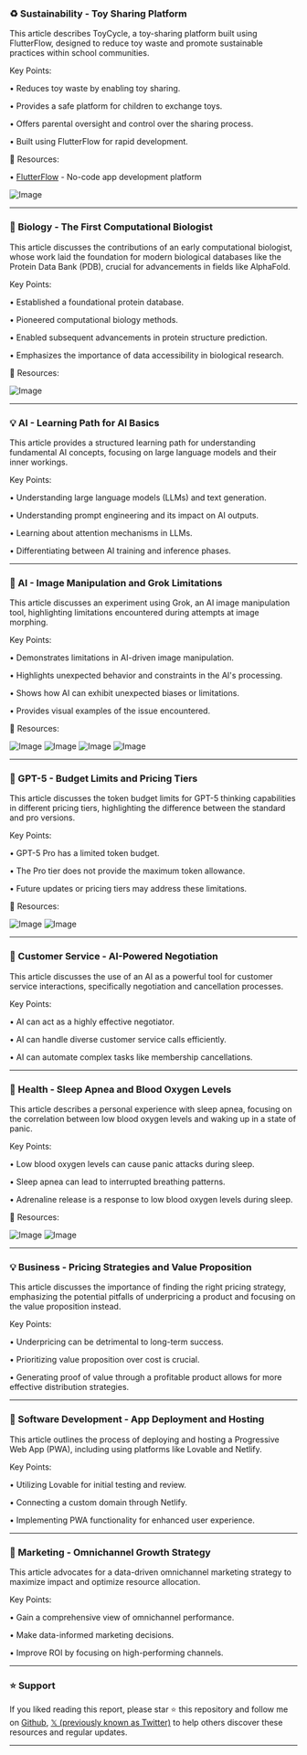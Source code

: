 ### ♻️ Sustainability - Toy Sharing Platform

This article describes ToyCycle, a toy-sharing platform built using FlutterFlow, designed to reduce toy waste and promote sustainable practices within school communities.

Key Points:

• Reduces toy waste by enabling toy sharing.


• Provides a safe platform for children to exchange toys.


• Offers parental oversight and control over the sharing process.


• Built using FlutterFlow for rapid development.


🔗 Resources:

• [FlutterFlow](https://flutterflow.io/) - No-code app development platform

![Image](https://pbs.twimg.com/amplify_video_thumb/1955796586866372609/img/1AGiD0eDy690pgFr.jpg)


---

### 🤖 Biology - The First Computational Biologist

This article discusses the contributions of an early computational biologist, whose work laid the foundation for modern biological databases like the Protein Data Bank (PDB), crucial for advancements in fields like AlphaFold.

Key Points:

• Established a foundational protein database.


• Pioneered computational biology methods.


• Enabled subsequent advancements in protein structure prediction.


• Emphasizes the importance of data accessibility in biological research.


🔗 Resources:

![Image](https://pbs.twimg.com/media/GyNd_1IaEAEd2k2?format=jpg&name=small)


---

### 💡 AI - Learning Path for AI Basics

This article provides a structured learning path for understanding fundamental AI concepts, focusing on large language models and their inner workings.

Key Points:

• Understanding large language models (LLMs) and text generation.


• Understanding prompt engineering and its impact on AI outputs.


• Learning about attention mechanisms in LLMs.


• Differentiating between AI training and inference phases.


---

### 🤖 AI - Image Manipulation and Grok Limitations

This article discusses an experiment using Grok, an AI image manipulation tool, highlighting limitations encountered during attempts at image morphing.

Key Points:

• Demonstrates limitations in AI-driven image manipulation.


• Highlights unexpected behavior and constraints in the AI's processing.


• Shows how AI can exhibit unexpected biases or limitations.


• Provides visual examples of the issue encountered.



🔗 Resources:

![Image](https://pbs.twimg.com/media/GyQty_9WcAAosA7?format=jpg&name=360x360)
![Image](https://pbs.twimg.com/media/GyQt5h5WoAE6Wpm?format=jpg&name=360x360)
![Image](https://pbs.twimg.com/media/GyQt7BbWUAQdtAn?format=jpg&name=360x360)
![Image](https://pbs.twimg.com/media/GyQt9ThWcAMK0w9?format=jpg&name=360x360)


---

### 🤖 GPT-5 - Budget Limits and Pricing Tiers

This article discusses the token budget limits for GPT-5 thinking capabilities in different pricing tiers, highlighting the difference between the standard and pro versions.

Key Points:

• GPT-5 Pro has a limited token budget.


• The Pro tier does not provide the maximum token allowance.


• Future updates or pricing tiers may address these limitations.


🔗 Resources:

![Image](https://pbs.twimg.com/media/GyQtgn-XAAIaoUD?format=jpg&name=900x900)
![Image](https://pbs.twimg.com/media/GyQtgnzXAAQYLBq?format=jpg&name=900x900)


---

### 🤖 Customer Service - AI-Powered Negotiation

This article discusses the use of an AI as a powerful tool for customer service interactions, specifically negotiation and cancellation processes.

Key Points:

• AI can act as a highly effective negotiator.


• AI can handle diverse customer service calls efficiently.


• AI can automate complex tasks like membership cancellations.



---

### 🤖 Health - Sleep Apnea and Blood Oxygen Levels

This article describes a personal experience with sleep apnea, focusing on the correlation between low blood oxygen levels and waking up in a state of panic.

Key Points:

• Low blood oxygen levels can cause panic attacks during sleep.


• Sleep apnea can lead to interrupted breathing patterns.


• Adrenaline release is a response to low blood oxygen levels during sleep.



🔗 Resources:

![Image](https://pbs.twimg.com/media/GyP0KVha8AA_m1Q?format=jpg&name=small)
![Image](https://pbs.twimg.com/media/GyMlPijaEAYLebB?format=jpg&name=240x240)


---

### 💡 Business - Pricing Strategies and Value Proposition

This article discusses the importance of finding the right pricing strategy, emphasizing the potential pitfalls of underpricing a product and focusing on the value proposition instead.

Key Points:

• Underpricing can be detrimental to long-term success.


• Prioritizing value proposition over cost is crucial.


• Generating proof of value through a profitable product allows for more effective distribution strategies.



---

### 🚀 Software Development - App Deployment and Hosting

This article outlines the process of deploying and hosting a Progressive Web App (PWA), including using platforms like Lovable and Netlify.

Key Points:

• Utilizing Lovable for initial testing and review.


• Connecting a custom domain through Netlify.


• Implementing PWA functionality for enhanced user experience.



---

### 🚀 Marketing - Omnichannel Growth Strategy

This article advocates for a data-driven omnichannel marketing strategy to maximize impact and optimize resource allocation.

Key Points:

•  Gain a comprehensive view of omnichannel performance.


•  Make data-informed marketing decisions.


•  Improve ROI by focusing on high-performing channels.


---

### ⭐️ Support

If you liked reading this report, please star ⭐️ this repository and follow me on [Github](https://github.com/Drix10), [𝕏 (previously known as Twitter)](https://x.com/DRIX_10_) to help others discover these resources and regular updates.

---